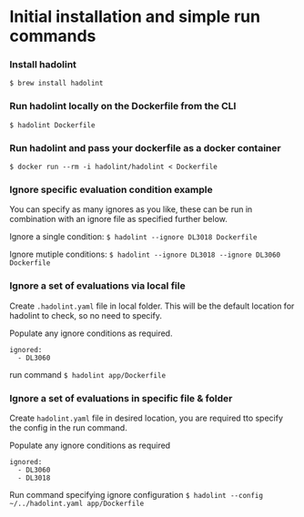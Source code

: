 # Initial installation and simple run commands

### Install hadolint
`$ brew install hadolint`

### Run hadolint locally on the Dockerfile from  the CLI
`$ hadolint Dockerfile`

### Run hadolint and pass your dockerfile as a docker container
`$ docker run --rm -i hadolint/hadolint < Dockerfile`

### Ignore specific evaluation condition example

You can specify as many ignores as you like, these can be run in combination with an ignore file as specified further below.

Ignore a single condition:
`$ hadolint --ignore DL3018 Dockerfile` 

Ignore mutiple conditions:
`$ hadolint --ignore DL3018 --ignore DL3060 Dockerfile` 


### Ignore a set of evaluations via local file
Create `.hadolint.yaml` file in local folder. This will be the default location for hadolint to check, so no need to specify.

Populate any ignore conditions as required.
```
ignored:
  - DL3060
```
run command 
`$ hadolint app/Dockerfile` 

### Ignore a set of evaluations in specific file & folder

Create `hadolint.yaml` file in desired location, you are required tto specify the config in the run command.

Populate any ignore conditions as required
```
ignored:
  - DL3060
  - DL3018
```

Run command specifying ignore configuration
`$ hadolint --config ~/../hadolint.yaml app/Dockerfile`

